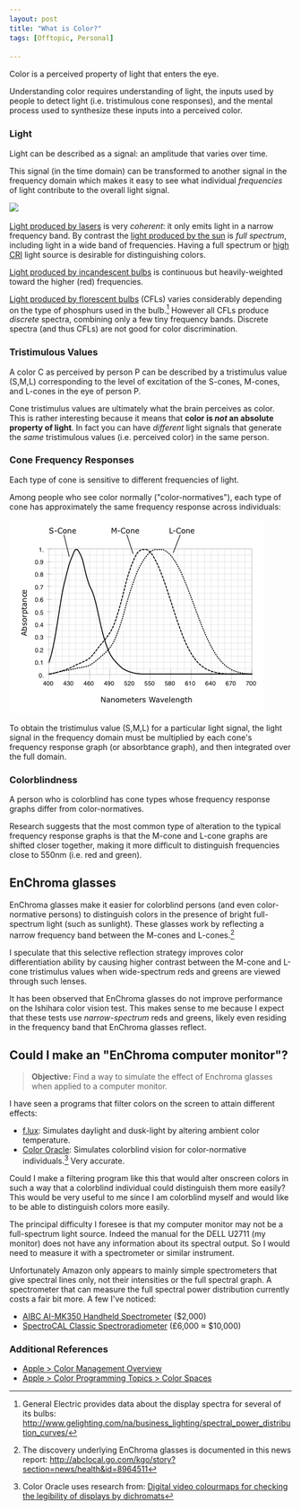```yaml
---
layout: post
title: "What is Color?"
tags: [Offtopic, Personal]

---
```


Color is a perceived property of light that enters the eye.

Understanding color requires understanding of light, the inputs used by people to detect light (i.e. tristimulous cone responses), and the mental process used to synthesize these inputs into a perceived color.

### Light

Light can be described as a signal: an amplitude that varies over time.

This signal (in the time domain) can be transformed to another signal in the frequency domain which makes it easy to see what individual *frequencies* of light contribute to the overall light signal.

![](/assets/2014/what-is-color/Fourier_transform_time_and_frequency_domains_\(small\).gif)

[Light produced by lasers] is very *coherent*: it only emits light in a narrow frequency band. By contrast the [light produced by the sun] is *full spectrum*, including light in a wide band of frequencies. Having a full spectrum or [high CRI](https://en.wikipedia.org/wiki/Color_rendering_index) light source is desirable for distinguishing colors.

[Light produced by incandescent bulbs] is continuous but heavily-weighted toward the higher (red) frequencies.

[Light produced by florescent bulbs]&nbsp;(CFLs) varies considerably depending on the type of phosphurs used in the bulb.[^ge-spectra] However all CFLs produce *discrete* spectra, combining only a few tiny frequency bands. Discrete spectra (and thus CFLs) are not good for color discrimination.

[Light produced by lasers]: https://en.wikipedia.org/wiki/File:Helium_neon_laser_spectrum.svg
[light produced by the sun]: https://en.wikipedia.org/wiki/File:Solar_Spectrum.png

[Light produced by incandescent bulbs]: http://www.gelighting.com/na/business_lighting/spectral_power_distribution_curves/pop_curves.htm?1
[Light produced by florescent bulbs]: https://en.wikipedia.org/w/index.php?title=Fluorescent_lamp&oldid=593363932#Phosphor_composition
[^ge-spectra]: General Electric provides data about the display spectra for several of its bulbs: <http://www.gelighting.com/na/business_lighting/spectral_power_distribution_curves/>

### Tristimulous Values

A color C as perceived by person P can be described by a tristimulus value (S,M,L) corresponding to the level of excitation of the S-cones, M-cones, and L-cones in the eye of person P.

Cone tristimulus values are ultimately what the brain perceives as color. This is rather interesting because it means that **color is *not* an absolute property of light**. In fact you can have *different* light signals that generate the *same* tristimulous values (i.e. perceived color) in the same person.

### Cone Frequency Responses

Each type of cone is sensitive to different frequencies of light.

Among people who see color normally ("color-normatives"), each type of cone has approximately the same frequency response across individuals:

![](/assets/2014/what-is-color/slide-sml-cones.png)

To obtain the tristimulus value (S,M,L) for a particular light signal, the light signal in the frequency domain must be multiplied by each cone's frequency response graph (or absorbtance graph), and then integrated over the full domain.

### Colorblindness

A person who is colorblind has cone types whose frequency response graphs differ from color-normatives.

Research suggests that the most common type of alteration to the typical frequency response graphs is that the M-cone and L-cone graphs are shifted closer together, making it more difficult to distinguish frequencies close to 550nm (i.e. red and green).

## EnChroma glasses

EnChroma glasses make it easier for colorblind persons (and even color-normative persons) to distinguish colors in the presence of bright full-spectrum light (such as sunlight). These glasses work by reflecting a narrow frequency band between the M-cones and L-cones.[^enchroma-operation]

I speculate that this selective reflection strategy improves color differentiation ability by causing higher contrast between the M-cone and L-cone tristimulus values when wide-spectrum reds and greens are viewed through such lenses.

It has been observed that EnChroma glasses do not improve performance on the Ishihara color vision test. This makes sense to me because I expect that these tests use *narrow-spectrum* reds and greens, likely even residing in the frequency band that EnChroma glasses reflect.

[^enchroma-operation]: The discovery underlying EnChroma glasses is documented in this news report: <http://abclocal.go.com/kgo/story?section=news/health&id=8964511>

## Could I make an "EnChroma computer monitor"?

> **Objective:** Find a way to simulate the effect of Enchroma glasses when applied to a computer monitor.

I have seen a programs that filter colors on the screen to attain different effects:

* [f.lux](http://justgetflux.com/): Simulates daylight and dusk-light by altering ambient color temperature.
* [Color Oracle](http://www.colororacle.org/): Simulates colorblind vision for color-normative individuals.[^co-research] Very accurate.

Could I make a filtering program like this that would alter onscreen colors in such a way that a colorblind individual could distinguish them more easily? This would be very useful to me since I am colorblind myself and would like to be able to distinguish colors more easily.

The principal difficulty I foresee is that my computer monitor may not be a full-spectrum light source. Indeed the manual for the DELL U2711 (my monitor) does not have any information about its spectral output. So I would need to measure it with a spectrometer or similar instrument. 

Unfortunately Amazon only appears to mainly simple spectrometers that give spectral lines only, not their intensities or the full spectral graph. A spectrometer that can measure the full spectral power distribution currently costs a fair bit more. A few I've noticed:

* [AIBC AI-MK350 Handheld Spectrometer] ($2,000)
* [SpectroCAL Classic Spectroradiometer] (£6,000 ≈ $10,000)


[AIBC AI-MK350 Handheld Spectrometer]: https://www.amazon.com/AIBC-LED-AI-MK350-Handheld-Spectrometer/dp/B0050DAD72/ref=as_sl_pc_ss_til?tag=dafo07-20&linkCode=w01&linkId=&creativeASIN=B0050DAD72

[SpectroCAL Classic Spectroradiometer]: http://www.crsltd.com/tools-for-vision-science/light-measurement-display-calibation/spectrocal-classic-spectroradiometer/


### Additional References

* [Apple > Color Management Overview](https://developer.apple.com/library/mac/documentation/GraphicsImaging/Conceptual/csintro/csintro_intro/csintro_intro.html#//apple_ref/doc/uid/TP30001148)
* [Apple > Color Programming Topics > Color Spaces](https://developer.apple.com/library/mac/documentation/Cocoa/Conceptual/DrawColor/Concepts/AboutColorSpaces.html#//apple_ref/doc/uid/20000758-BBCHACHA)



[^co-research]: Color Oracle uses research from: [Digital video colourmaps for checking the legibility of displays by dichromats](http://vision.psychol.cam.ac.uk/jdmollon/papers/colourmaps.pdf)
